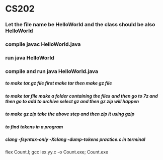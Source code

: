 # CS202
### Let the file name be HelloWorld and the class should be also HelloWorld
### compile javac HelloWorld.java
### run java HelloWorld
### compile and run java HelloWorld.java
##### to make tar.gz file first make tar then make gz file
##### to make tar file make a folder containing the files and then go to 7z and then go to add to archive select gz and then gz zip will happen
##### to make gz zip take the above step and then zip it using gzip



##### to find tokens in a program
##### clang -fsyntax-only -Xclang -dump-tokens practice.c in terminal


flex Count.l;
gcc lex.yy.c  -o Count.exe;
Count.exe
